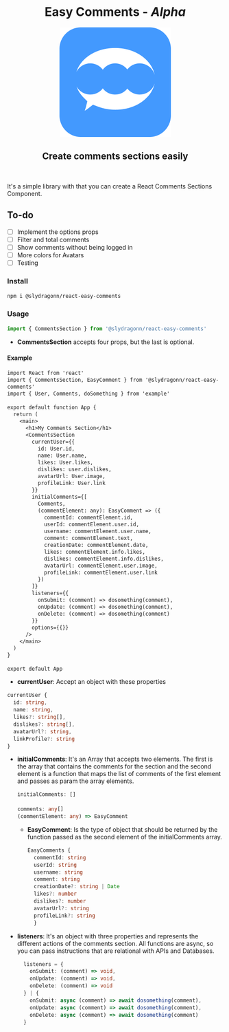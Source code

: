 <h1 align='center'>Easy Comments - <i>Alpha</i></h1>

<p align='center'><img  alt='easy comments logo' src='./docs/Vector.png'/></p>

<h2 align='center'>Create comments sections easily</h2>
<br>

It's a simple library with that you can create a React Comments Sections Component.

## To-do

* [ ] Implement the options props
* [ ] Filter and total comments
* [ ] Show comments without being logged in
* [ ] More colors for Avatars
* [ ] Testing

### Install

```bash
npm i @slydragonn/react-easy-comments
```

### Usage

```js
import { CommentsSection } from '@slydragonn/react-easy-comments'
```

* __CommentsSection__ accepts four props, but the last is optional.

#### Example

```tsx
import React from 'react'
import { CommentsSection, EasyComment } from '@slydragonn/react-easy-comments'
import { User, Comments, doSomething } from 'example'

export default function App {
  return (
    <main>
      <h1>My Comments Section</h1>
      <CommentsSection
        currentUser={{
          id: User.id,
          name: User.name,
          likes: User.likes,
          dislikes: user.dislikes,
          avatarUrl: User.image,
          profileLink: User.link
        }}
        initialComments={[
          Comments,
          (commentElement: any): EasyComment => ({
            commentId: commentElement.id,
            userId: commentElement.user.id,
            username: commentElement.user.name,
            comment: commentElement.text,
            creationDate: commentElement.date,
            likes: commentElement.info.likes,
            dislikes: commentElement.info.dislikes,
            avatarUrl: commentElement.user.image,
            profileLink: commentElement.user.link
          })
        ]}
        listeners={{
          onSubmit: (comment) => dosomething(comment),
          onUpdate: (comment) => dosomething(comment),
          onDelete: (comment) => dosomething(comment)
        }}
        options={{}}
      />
    </main>
  )
}

export default App

```

* __currentUser__: Accept an object with these properties

```ts
currentUser {
  id: string,
  name: string,
  likes?: string[],
  dislikes?: string[],
  avatarUrl?: string,
  linkProfile?: string 
}
```

* __initialComments__: It's an Array that accepts two elements. The first is the array that contains the comments for the section and the second element is a function that maps the list of comments of the first element and passes as param the array elements.

  ```ts
  initialComments: []

  comments: any[]
  (commentElement: any) => EasyComment

  ```

  * __EasyComment__: Is the type of object that should be returned by the function passed as the second element of the initialComments array.

    ```ts
    EasyComments {
      commentId: string
      userId: string
      username: string
      comment: string
      creationDate?: string | Date
      likes?: number
      dislikes?: number
      avatarUrl?: string
      profileLink?: string
      }
    ```

* __listeners__: It's an object with three properties and represents the different actions of the comments section. All functions are async, so you can pass instructions that are relational with APIs and Databases.

  ```ts
    listeners = {
      onSubmit: (comment) => void,
      onUpdate: (comment) => void,
      onDelete: (comment) => void
    } | {
      onSubmit: async (comment) => await dosomething(comment),
      onUpdate: async (comment) => await dosomething(comment),
      onDelete: async (comment) => await dosomething(comment)
    }
  ```
